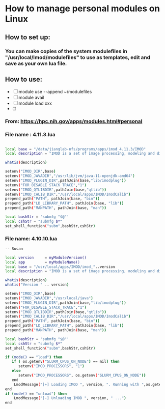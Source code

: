 # How to manage personal modules on Linux

## How to set up:
### You can make copies of the system modulefiles in "/usr/local/lmod/modulefiles" to use as templates, edit and save as your own lua file. 

## How to use: 
- [ ] module use --append ~/modulefiles
- [ ] module avail
- [ ] module load xxx
- [ ] 
### From: https://hpc.nih.gov/apps/modules.html#personal
### File name : 4.11.3.lua
```sh

local base = "/data/jianglab-nfs/programs/apps/imod_4.11.3/IMOD"
local description = "IMOD is a set of image processing, modeling and display programs used for tomographic reconstruction and for 3D reconstruction of EM serial sections and optical sections."

whatis(description)

setenv("IMOD_DIR",base)
setenv("IMOD_JAVADIR","/usr/lib/jvm/java-11-openjdk-amd64")
setenv("IMOD_PLUGIN_DIR",pathJoin(base,"lib/imodplug"))
setenv("FOR_DISABLE_STACK_TRACE","1")
setenv("IMOD_QTLIBDIR",pathJoin(base,"qtlib"))
setenv("IMOD_CALIB_DIR","/usr/local/apps/IMOD/ImodCalib")
prepend_path("PATH", pathJoin(base, "bin"))
prepend_path("LD_LIBRARY_PATH", pathJoin(base, "lib"))
prepend_path("MANPATH", pathJoin(base, "man"))

local bashStr = 'submfg "$@"'
local cshStr = "submfg $*"
set_shell_function("subm",bashStr,cshStr)

```
### File name: 4.10.10.lua

```sh
-- Susan

local version     = myModuleVersion()
local app         = myModuleName()
local base = "/usr/local/apps/IMOD/imod_"..version
local description = "IMOD is a set of image processing, modeling and display programs used for tomographic reconstruction and for 3D reconstruction of EM serial sections and optical sections."

whatis(description)
whatis("Version " .. version)

setenv("IMOD_DIR",base)
setenv("IMOD_JAVADIR","/usr/local/java")
setenv("IMOD_PLUGIN_DIR",pathJoin(base,"lib/imodplug"))
setenv("FOR_DISABLE_STACK_TRACE","1")
setenv("IMOD_QTLIBDIR",pathJoin(base,"qtlib"))
setenv("IMOD_CALIB_DIR","/usr/local/apps/IMOD/ImodCalib")
prepend_path("PATH", pathJoin(base, "bin"))
prepend_path("LD_LIBRARY_PATH", pathJoin(base, "lib"))
prepend_path("MANPATH", pathJoin(base, "man"))

local bashStr = 'submfg "$@"'
local cshStr = "submfg $*"
set_shell_function("subm",bashStr,cshStr)

if (mode() == "load") then
   if ( os.getenv("SLURM_CPUS_ON_NODE") == nil) then
      setenv("IMOD_PROCESSORS", "1")
   else
      setenv("IMOD_PROCESSORS", os.getenv("SLURM_CPUS_ON_NODE"))
   end
    LmodMessage("[+] Loading IMOD ", version, ". Running with ",os.getenv("IMOD_PROCESSORS")," CPUs" )
end
if (mode() == "unload") then
    LmodMessage("[-] Unloading IMOD ", version, " ...")
end

```
